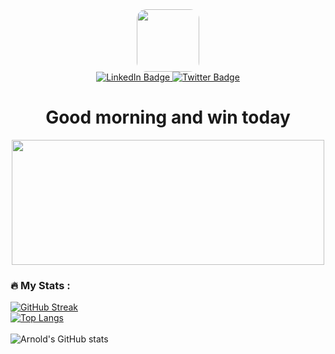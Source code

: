 <div id="header" align="center">
  <img src="https://i.ibb.co/10yT9PB/arnold.png" width="100" style="border-radius:15px;"/>
  <div id="badges">
  <a href="https://www.linkedin.com/in/arnold-anotida-mubaiwa-75aa1816a/">
    <img src="https://img.shields.io/badge/LinkedIn-blue?style=for-the-badge&logo=linkedin&logoColor=white" alt="LinkedIn Badge"/>
  </a>
  <a href="https://twitter.com/arnold_mubaiwa">
    <img src="https://img.shields.io/badge/Twitter-blue?style=for-the-badge&logo=twitter&logoColor=white" alt="Twitter Badge"/>
  </a>
</div>
  <img src="https://komarev.com/ghpvc/?username=arnold-a-mubaiwa&style=flat-square&color=blue" alt=""/>
  <h1>
  Good morning and win today
<!--   <img src="https://media.giphy.com/media/hvRJCLFzcasrR4ia7z/giphy.gif" width="20px"/> -->
</h1>
 <img src="https://media.giphy.com/media/ljbc6imoJynedLFFLh/giphy.gif" width="500" height="200"/>
</div>


### :fire: My Stats :

[![GitHub Streak](http://github-readme-streak-stats.herokuapp.com?user=arnold-a-mubaiwa&theme=github-dark&background=000000)](https://git.io/streak-stats) 
<br>
[![Top Langs](https://github-readme-stats.vercel.app/api/top-langs/?username=arnold-a-mubaiwa&langs_count=5&theme=vision-friendly-dark)](https://github.com/arnold-a-mubaiwa/github-readme-stats)
<br>
<br>
![Arnold's GitHub stats](https://github-readme-stats.vercel.app/api?username=arnold-a-mubaiwa&show_icons=true&theme=radical)
